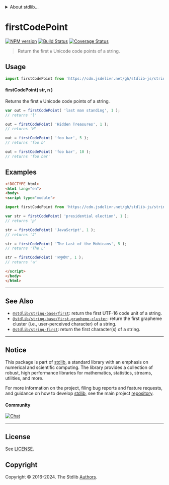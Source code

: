 <!--

@license Apache-2.0

Copyright (c) 2023 The Stdlib Authors.

Licensed under the Apache License, Version 2.0 (the "License");
you may not use this file except in compliance with the License.
You may obtain a copy of the License at

   http://www.apache.org/licenses/LICENSE-2.0

Unless required by applicable law or agreed to in writing, software
distributed under the License is distributed on an "AS IS" BASIS,
WITHOUT WARRANTIES OR CONDITIONS OF ANY KIND, either express or implied.
See the License for the specific language governing permissions and
limitations under the License.

-->


<details>
  <summary>
    About stdlib...
  </summary>
  <p>We believe in a future in which the web is a preferred environment for numerical computation. To help realize this future, we've built stdlib. stdlib is a standard library, with an emphasis on numerical and scientific computation, written in JavaScript (and C) for execution in browsers and in Node.js.</p>
  <p>The library is fully decomposable, being architected in such a way that you can swap out and mix and match APIs and functionality to cater to your exact preferences and use cases.</p>
  <p>When you use stdlib, you can be absolutely certain that you are using the most thorough, rigorous, well-written, studied, documented, tested, measured, and high-quality code out there.</p>
  <p>To join us in bringing numerical computing to the web, get started by checking us out on <a href="https://github.com/stdlib-js/stdlib">GitHub</a>, and please consider <a href="https://opencollective.com/stdlib">financially supporting stdlib</a>. We greatly appreciate your continued support!</p>
</details>

# firstCodePoint

[![NPM version][npm-image]][npm-url] [![Build Status][test-image]][test-url] [![Coverage Status][coverage-image]][coverage-url] <!-- [![dependencies][dependencies-image]][dependencies-url] -->

> Return the first `n` Unicode code points of a string.



<section class="usage">

## Usage

```javascript
import firstCodePoint from 'https://cdn.jsdelivr.net/gh/stdlib-js/string-base-first-code-point@v0.2.0-esm/index.mjs';
```

#### firstCodePoint( str, n )

Returns the first `n` Unicode code points of a string.

```javascript
var out = firstCodePoint( 'last man standing', 1 );
// returns 'l'

out = firstCodePoint( 'Hidden Treasures', 1 );
// returns 'H'

out = firstCodePoint( 'foo bar', 5 );
// returns 'foo b'

out = firstCodePoint( 'foo bar', 10 );
// returns 'foo bar'
```

</section>

<!-- /.usage -->

<section class="examples">

## Examples

<!-- eslint no-undef: "error" -->

```html
<!DOCTYPE html>
<html lang="en">
<body>
<script type="module">

import firstCodePoint from 'https://cdn.jsdelivr.net/gh/stdlib-js/string-base-first-code-point@v0.2.0-esm/index.mjs';

var str = firstCodePoint( 'presidential election', 1 );
// returns 'p'

str = firstCodePoint( 'JavaScript', 1 );
// returns 'J'

str = firstCodePoint( 'The Last of the Mohicans', 5 );
// returns 'The L'

str = firstCodePoint( 'अनुच्छेद', 1 );
// returns 'अ'

</script>
</body>
</html>
```

</section>

<!-- /.examples -->

<!-- Section for related `stdlib` packages. Do not manually edit this section, as it is automatically populated. -->

<section class="related">

* * *

## See Also

-   <span class="package-name">[`@stdlib/string-base/first`][@stdlib/string/base/first]</span><span class="delimiter">: </span><span class="description">return the first UTF-16 code unit of a string.</span>
-   <span class="package-name">[`@stdlib/string-base/first-grapheme-cluster`][@stdlib/string/base/first-grapheme-cluster]</span><span class="delimiter">: </span><span class="description">return the first grapheme cluster (i.e., user-perceived character) of a string.</span>
-   <span class="package-name">[`@stdlib/string-first`][@stdlib/string/first]</span><span class="delimiter">: </span><span class="description">return the first character(s) of a string.</span>

</section>

<!-- /.related -->

<!-- Section for all links. Make sure to keep an empty line after the `section` element and another before the `/section` close. -->


<section class="main-repo" >

* * *

## Notice

This package is part of [stdlib][stdlib], a standard library with an emphasis on numerical and scientific computing. The library provides a collection of robust, high performance libraries for mathematics, statistics, streams, utilities, and more.

For more information on the project, filing bug reports and feature requests, and guidance on how to develop [stdlib][stdlib], see the main project [repository][stdlib].

#### Community

[![Chat][chat-image]][chat-url]

---

## License

See [LICENSE][stdlib-license].


## Copyright

Copyright &copy; 2016-2024. The Stdlib [Authors][stdlib-authors].

</section>

<!-- /.stdlib -->

<!-- Section for all links. Make sure to keep an empty line after the `section` element and another before the `/section` close. -->

<section class="links">

[npm-image]: http://img.shields.io/npm/v/@stdlib/string-base-first-code-point.svg
[npm-url]: https://npmjs.org/package/@stdlib/string-base-first-code-point

[test-image]: https://github.com/stdlib-js/string-base-first-code-point/actions/workflows/test.yml/badge.svg?branch=v0.2.0
[test-url]: https://github.com/stdlib-js/string-base-first-code-point/actions/workflows/test.yml?query=branch:v0.2.0

[coverage-image]: https://img.shields.io/codecov/c/github/stdlib-js/string-base-first-code-point/main.svg
[coverage-url]: https://codecov.io/github/stdlib-js/string-base-first-code-point?branch=main

<!--

[dependencies-image]: https://img.shields.io/david/stdlib-js/string-base-first-code-point.svg
[dependencies-url]: https://david-dm.org/stdlib-js/string-base-first-code-point/main

-->

[chat-image]: https://img.shields.io/gitter/room/stdlib-js/stdlib.svg
[chat-url]: https://app.gitter.im/#/room/#stdlib-js_stdlib:gitter.im

[stdlib]: https://github.com/stdlib-js/stdlib

[stdlib-authors]: https://github.com/stdlib-js/stdlib/graphs/contributors

[umd]: https://github.com/umdjs/umd
[es-module]: https://developer.mozilla.org/en-US/docs/Web/JavaScript/Guide/Modules

[deno-url]: https://github.com/stdlib-js/string-base-first-code-point/tree/deno
[deno-readme]: https://github.com/stdlib-js/string-base-first-code-point/blob/deno/README.md
[umd-url]: https://github.com/stdlib-js/string-base-first-code-point/tree/umd
[umd-readme]: https://github.com/stdlib-js/string-base-first-code-point/blob/umd/README.md
[esm-url]: https://github.com/stdlib-js/string-base-first-code-point/tree/esm
[esm-readme]: https://github.com/stdlib-js/string-base-first-code-point/blob/esm/README.md
[branches-url]: https://github.com/stdlib-js/string-base-first-code-point/blob/main/branches.md

[stdlib-license]: https://raw.githubusercontent.com/stdlib-js/string-base-first-code-point/main/LICENSE

<!-- <related-links> -->

[@stdlib/string/base/first]: https://github.com/stdlib-js/string-base-first/tree/esm

[@stdlib/string/base/first-grapheme-cluster]: https://github.com/stdlib-js/string-base-first-grapheme-cluster/tree/esm

[@stdlib/string/first]: https://github.com/stdlib-js/string-first/tree/esm

<!-- </related-links> -->

</section>

<!-- /.links -->
